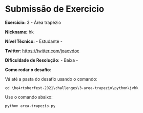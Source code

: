 # Submissão de Exercicio

**Exercicio:** 3 - Área trapézio

**Nickname:** hk

**Nível Técnico:** - Estudante -

**Twitter**: https://twitter.com/joaovdoc 

**Dificuldade de Resolução:** - Baixa -

**Como rodar o desafio**: 

Vá até a pasta do desafio usando o comando:

```
cd \he4rtoberfest-2021\challenges\3-area-trapezio\python\jvhk
```

Use o comando abaixo: 
```bash
python area-trapezio.py
```